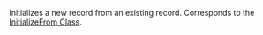 Initializes a new record from an existing record.
Corresponds to the [InitializeFrom Class](https://msdn.microsoft.com/library/microsoft.crm.sdk.messages.initializefromrequest.aspx).
